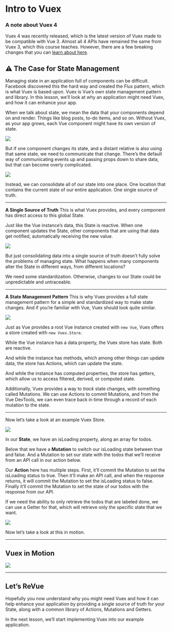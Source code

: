# Intro to Vuex

### A note about Vuex 4
Vuex 4 was recently released, which is the latest version of Vuex made to be compatible with Vue 3. Almost all 4 APIs have remained the same from Vuex 3, which this course teaches. However, there are a few breaking changes that you can [learn about here](https://next.vuex.vuejs.org/guide/migrating-to-4-0-from-3-x.html#breaking-changes).

## ⚠️ The Case for State Management

Managing state in an application full of components can be difficult. Facebook discovered this the hard way and created the Flux pattern, which is what Vuex is based upon. Vuex is Vue’s own state management pattern and library. In this lesson, we’ll look at why an application might need Vuex, and how it can enhance your app.

When we talk about state, we mean the data that your components depend on and render. Things like blog posts, to-do items, and so on. Without Vuex, as your app grows, each Vue component might have its own version of state.


![](https://firebasestorage.googleapis.com/v0/b/vue-mastery.appspot.com/o/flamelink%2Fmedia%2F1578371882428_0.png?alt=media&token=bad49a29-5fff-4dcd-bf42-f5c8beec69b7)


But if one component changes its state, and a distant relative is also using that same state, we need to communicate that change. There’s the default way of communicating events up and passing props down to share data, but that can become overly complicated. 


![](https://firebasestorage.googleapis.com/v0/b/vue-mastery.appspot.com/o/flamelink%2Fmedia%2F1578371882429_1.png?alt=media&token=2c411c9f-d5cf-4404-8009-00b73e24a622)


Instead, we can consolidate all of our state into one place. One location that contains the current state of our entire application. One single source of truth.


----------

**A Single Source of Truth**
This is what Vuex provides, and every component has direct access to this global State. 

Just like the Vue instance’s data, this State is reactive. When one component updates the State, other components that are using that data get notified, automatically receiving the new value.


![](https://firebasestorage.googleapis.com/v0/b/vue-mastery.appspot.com/o/flamelink%2Fmedia%2F1578371889694_2.png?alt=media&token=f9cc01f0-4644-4867-92ad-17ccd6cc7a6e)


But just consolidating data into a single source of truth doesn’t fully solve the problems of managing state. What happens when many components alter the State in different ways, from different locations? 

We need some standardization. Otherwise, changes to our State could be unpredictable and untraceable.


----------

**A State Management Pattern**
This is why Vuex provides a full state management pattern for a simple and standardized way to make state changes. And if you’re familiar with Vue, Vuex should look quite similar.


![](https://firebasestorage.googleapis.com/v0/b/vue-mastery.appspot.com/o/flamelink%2Fmedia%2F1578371892222_3.png?alt=media&token=911a39ae-99b2-4026-9132-71fae035ffc5)


Just as Vue provides a root Vue instance created with `new Vue`, Vuex offers a store created with `new Vuex.Store`.

While the Vue instance has a data property, the Vuex store has state. Both are reactive. 

And while the instance has methods, which among other things can update data, the store has Actions, which can update the state.

And while the instance has computed properties, the store has getters, which allow us to access filtered, derived, or computed state.

Additionally, Vuex provides a way to *track* state changes, with something called Mutations. We can use Actions to commit Mutations, and from the Vue DevTools, we can even trace back in time through a record of each mutation to the state.

----------

Now let’s take a look at an example Vuex Store.


![](https://firebasestorage.googleapis.com/v0/b/vue-mastery.appspot.com/o/flamelink%2Fmedia%2F1578371895007_4.png?alt=media&token=27387520-216e-47da-99bd-41e72cebd7bc)


In our **State**, we have an isLoading property, along an array for todos.

Below that we have a **Mutation** to switch our isLoading state between true and false. And a Mutation to set our state with the todos that we’ll receive from an API call in our action below.

Our **Action** here has multiple steps. First, it’ll commit the Mutation to set the isLoading status to true. Then it’ll make an API call, and when the response returns, it will commit the Mutation to set the isLoading status to false. Finally it’ll commit the Mutation to set the state of our todos with the response from our API.

If we need the ability to only retrieve the todos that are labeled done, we can use a Getter for that, which will retrieve only the specific state that we want.


![](https://firebasestorage.googleapis.com/v0/b/vue-mastery.appspot.com/o/flamelink%2Fmedia%2F1578371897321_5.png?alt=media&token=1a6cfcd6-5eb0-4d63-b991-f0dbd0c460ea)


Now let’s take a look at this in motion.


----------
## Vuex in Motion
![](https://firebasestorage.googleapis.com/v0/b/vue-mastery.appspot.com/o/flamelink%2Fmedia%2F1578371900954_6.gif?alt=media&token=a92f02df-8800-4f4a-ac63-6690f9453e66)

----------
## Let’s ReVue

Hopefully you now understand why you might need Vuex and how it can help enhance your application by providing a single source of truth for your State, along with a common library of Actions, Mutations and Getters.

In the next lesson, we’ll start implementing Vuex into our example application.
